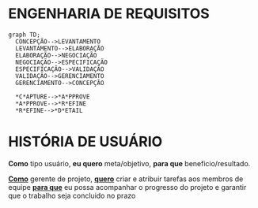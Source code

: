 # ENGENHARIA DE REQUISITOS
  ```mermaid
  graph TD;
    CONCEPÇÃO-->LEVANTAMENTO
    LEVANTAMENTO-->ELABORAÇÃO
    ELABORAÇÃO-->NEGOCIAÇÃO
    NEGOCIAÇÃO-->ESPECIFICAÇÃO
    ESPECIFICAÇÃO-->VALIDAÇÃO
    VALIDAÇÃO-->GERENCIAMENTO
    GERENCIAMENTO-->CONCEPÇÃO

    *C*APTURE-->*A*PPROVE
    *A*PPROVE-->*R*EFINE
    *R*EFINE-->*D*ETAIL
  ```

# HISTÓRIA DE USUÁRIO
**Como** tipo usuário, **eu quero** meta/objetivo, **para que** beneficio/resultado.

<ins>**Como**</ins> gerente de projeto, <ins>**quero**</ins> criar e atribuir tarefas aos membros de equipe <ins>**para que**</ins> eu possa acompanhar o progresso do projeto e garantir que o trabalho seja concluido no prazo
